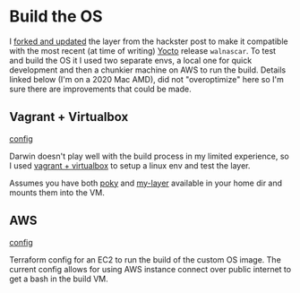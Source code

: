 # Build the OS

I [forked and updated](https://github.com/cahillsf/meta-mylayer/tree/walnascar) the layer from the hackster post to make it compatible with the most recent (at time of writing) [Yocto](https://www.yoctoproject.org/) release `walnascar`.  To test and build the OS it I used two separate envs, a local one for quick development and then a chunkier machine on AWS to run the build.  Details linked below (I'm on a 2020 Mac AMD), did not "overoptimize" here so I'm sure there are improvements that could be made.

## Vagrant + Virtualbox

[config](../build/local/)

Darwin doesn't play well with the build process in my limited experience, so I used [vagrant + virtualbox](https://developer.hashicorp.com/vagrant/docs/providers/virtualbox) to setup a linux env and test the layer. 

Assumes you have both [poky](https://github.com/yoctoproject/poky) and [my-layer](https://github.com/cahillsf/meta-mylayer/tree/walnascar) available in your home dir and mounts them into the VM.


## AWS

[config](../build/clouds/)

Terraform config for an EC2 to run the build of the custom OS image.  The current config allows for using AWS instance connect over public internet to get a bash in the build VM.  